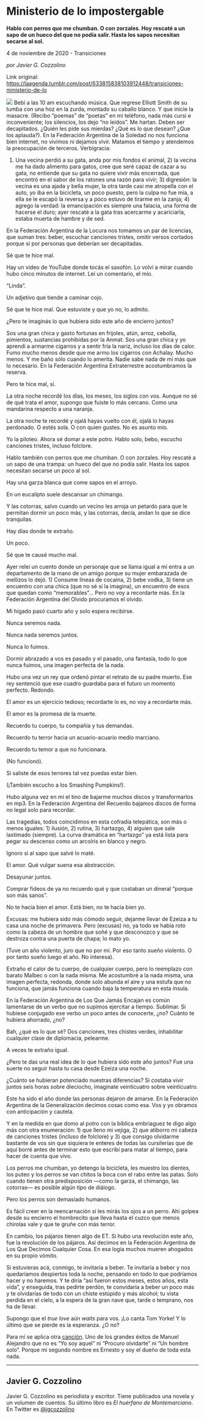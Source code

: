 # Ministerio de lo impostergable

**Hablo con perros que me chumban. O con zorzales. Hoy rescaté a un sapo de un hueco del que no podía salir. Hasta los sapos necesitan secarse al sol.**

4 de noviembre de 2020 - Transiciones

_por Javier G. Cozzolino_

Link original: https://laagenda.tumblr.com/post/633815838103912448/transiciones-ministerio-de-lo

![](https://64.media.tumblr.com/a05573a194a0dd9153826b23f4a0bc41/11e83a24af85e9f7-9d/s500x750/e6fe05de466df278560d8f2b8a56a3343ca36413.png)
Bebí a las 10 am escuchando música. Que regrese Elliott Smith de su tumba con una hoz en la zurda, montado su caballo blanco. Y que inicie la masacre. (Recibo “poemas” de “poetas” en mi teléfono, nada más cursi e inconveniente; los silencios, los dejo “no leídos”. Me hartan. Deben ser decapitados. ¿Quién les pide sus mierdas? ¿Qué es lo que desean? ¿Que los aplauda?). En la Federación Argentina de la Soledad no nos funciona bien internet, no vivimos ni dejamos vivir. Matamos el tiempo y atendemos la preocupación de terceros. Verbigracia:

1) Una vecina perdió a su gata, anda por mis fondos el animal, 2) la vecina me ha dado alimento para gatos, cree que seré capaz de cazar a su gata, no entiende que su gata no quiere vivir más encerrada, que encontró en el sabor de los ratones una razón para vivir; 3) digresión: la vecina es una ajada y bella mujer, la otra tarde casi me atropella con el auto, yo iba en la bicicleta, un poco puesto, pero la culpa no fue mía, a ella se le escapó la reversa y a poco estuvo de tirarme en la zanja; 4) agrego la verdad: la emancipación es siempre una falacia, una forma de hacerse el duro; ayer rescaté a la gata tras acercarme y acariciarla, estaba muerta de hambre y de sed.

En la Federación Argentina de la Locura nos tomamos un par de licencias, que suman tres: beber, escuchar canciones tristes, omitir versos cortados porque sí por personas que deberían ser decapitadas.

Sé que te hice mal.

Hay un video de YouTube donde tocás el saxofón. Lo volví a mirar cuando hubo cinco minutos de internet. Leí un comentario, el mío.

“Linda”.

Un adjetivo que tiende a caminar cojo.

Sé que te hice mal. Que estuviste y que yo no, lo admito.

¿Pero te imaginás lo que hubiera sido este año de encierro juntos?

Sos una gran chica y gasto fortunas en frijoles, atún, arroz, cebolla, pimientos, sustancias prohibidas por la Anmat. Sos una gran chica y yo aprendí a armarme cigarros y a sentir fría la nariz, incluso los días de calor. Fumo mucho menos desde que me armo los cigarros con Achalay. Mucho menos. Y me baño sólo cuando lo amerita. Nadie sabe nada de mí más que lo necesario. En la Federación Argentina Extraterrestre acostumbramos la reserva.

Pero te hice mal, sí.

La otra noche recordé los días, los meses, los siglos con vos. Aunque no sé de qué trata el amor, supongo que fuiste lo más cercano. Como una mandarina respecto a una naranja.

La otra noche te recordé y ojalá hayas vuelto con él, ojalá lo hayas perdonado. O estés sola. O con quien gustes. No es asunto mío.

Yo la piloteo. Ahora sé domar a este potro. Hablo solo, bebo, escucho canciones tristes, incluso folclore.

Hablo también con perros que me chumban. O con zorzales. Hoy rescaté a un sapo de una trampa: un hueco del que no podía salir. Hasta los sapos necesitan secarse un poco al sol.

Hay una garza blanca que come sapos en el arroyo.

En un eucalipto suele descansar un chimango.

Y las cotorras, salvo cuando un vecino les arroja un petardo para que le permitan dormir un poco más, y las cotorras, decía, andan lo que se dice tranquilas.

Hay días donde te extraño.

Un poco.

Sé que te causé mucho mal.

Ayer releí un cuento donde un personaje que se llama igual a mí entra a un departamento de la mano de un amigo porque su mujer embarazada de mellizos lo dejó. 1) Consume líneas de cocaína, 2) bebe vodka, 3) tiene un encuentro con una chica (que no sé si la imagina), un encuentro de esos que quedan como “memorables”… Pero no voy a recordarte más. En la Federación Argentina del Olvido procuramos el olvido.

Mi hígado pasó cuarto año y solo espera recibirse.

Nunca seremos nada.

Nunca nada seremos juntos.

Nunca lo fuimos.

Dormir abrazado a vos es pasado y el pasado, una fantasía, todo lo que nunca fuimos, una imagen perfecta de la nada.

Hubo una vez un rey que ordenó pintar el retrato de su padre muerto. Ese rey sentenció que ese cuadro guardaba para el futuro un momento perfecto. Redondo.

El amor es un ejercicio tedioso; recordarte lo es, no voy a recordarte más.

El amor es la promesa de la muerte.

Recuerdo tu cuerpo, tu compañía y tus demandas.

Recuerdo tu terror hacia un acuario-acuario medio marciano.

Recuerdo tu temor a que no funcionara.

(No funcionó).

Si saliste de esos terrores tal vez puedas estar bien.

(¡También escucho a los Smashing Pumpkins!).

Hubo alguna vez en mí el tino de bajarme muchos discos y transformarlos en mp3. En la Federación Argentina del Recuerdo bajamos discos de forma no legal solo para recordar.

Las tragedias, todos coincidimos en esta cofradía telepática, son más o menos iguales: 1) ilusión, 2) rutina, 3) hartazgo, 4) alguien que sale lastimado (siempre). La curva dramática en “hartazgo” ya está lista para pegar su descenso como un arcoíris en blanco y negro.

Ignoro si al sapo que salvé lo maté.

El amor. Qué vulgar suena esa abstracción.

Desayunar juntos.

Comprar fideos de ya no recuerdo qué y que costaban un dineral “porque son más sanos”.

No te hacía bien el amor. Está bien, no te hacía bien yo.

Excusas: me hubiera sido más cómodo seguir, dejarme llevar de Ezeiza a tu casa una noche de primavera. Pero (excusas) no, ya todo se había roto como la cabeza de un hombre que soñé y que desconozco y que se destroza contra una puerta de chapa; lo mato yo.

(Tuve un año violento, juro que no por mí. Por eso tanto sueño violento. O por tanto sueño luego el año. No interesa).

Extraño el calor de tu cuerpo, de cualquier cuerpo, pero lo reemplazo con barato Malbec o con la nada misma. Me acostumbré a la nada misma, una imagen perfecta, redonda, donde solo abunda el aire y una estufa que no funciona, que jamás funciona cuando baja la temperatura en esta ínsula.

En la Federación Argentina de Los Que Jamás Encajan es común lamentarse de un verbo que no supimos ejercitar a tiempo. Sublimar. Si hubiese conjugado ese verbo un poco antes de conocerte, ¿no? Cuánto te hubiera ahorrado, ¿no?

Bah, ¿qué es lo que sé? Dos canciones, tres chistes verdes, inhabilitar cualquier clase de diplomacia, pelearme.

A veces te extraño igual.

¿Pero te das una real idea de lo que hubiera sido este año juntos? Fue una suerte no seguir hasta tu casa desde Ezeiza una noche.

¿Cuánto se hubieran potenciado nuestras diferencias? Si costaba vivir juntos seis horas sobre dieciocho, imaginate veinticuatro sobre veinticuatro.

Este ha sido el año donde las personas dejaron de amarse. En la Federación Argentina de la Generalización decimos cosas como esa. Vos y yo obramos con anticipación y cautela.

Y en la medida en que domo al potro con la bíblica embriaguez te digo algo más con otra enumeración: 1) que lleno mi vejiga, 2) que atiborro mi cabeza de canciones tristes (incluso de folclore) y 3) que consigo olvidarme bastante de vos sin que siquiera te enteres de todas las cursilerías que de aquí borré antes de terminar esto que escribí para matar al tiempo, para hacer de cuenta que vivo.

Los perros me chumban, yo detengo la bicicleta, les muestro los dientes, los puteo y los perros se van chitos la boca con el rabo entre las patas. Solo cuando tienen otra predisposición —como la garza, el chimango, las cotorras— es posible algún tipo de diálogo.

Pero los perros son demasiado humanos.

Es fácil creer en la reencarnación si les mirás los ojos a un perro. Ahí golpea desde su encierro el hombrecito que lleva hasta el cuzco que menos chirolas vale y que te gruñe con más terror.

En cambio, los pájaros tienen algo de ET. Si hubo una revolución este año, fue la revolución de los pájaros. Así decimos en la Federación Argentina de Los Que Decimos Cualquier Cosa. En esa logia muchos mueren ahogados en su propio vómito.

Si estuvieras acá, conmigo, te invitaría a beber. Te invitaría a beber y nos quedaríamos despiertos toda la noche, pensando en todo lo que podríamos hacer y no haremos. Y te diría “así fueron estos meses, estos años, esta vida”, y enseguida, tras pedirte perdón, te convidaría a beber un poco más y te olvidarías de todo con un chiste estúpido y más alcohol; tu vista perdida en el cielo, a la espera de la gran nave que, tarde o temprano, nos ha de llevar.

Supongo que el *true love* aún *waits* para vos. ¡Lo canta Tom Yorke! Y lo último que se pierde es la esperanza. ¿O no?

Para mí se aplica otra [canción](https://www.youtube.com/watch?v=KoPAsa4PIjQ&feature=youtu.be). Uno de los grandes éxitos de Manuel Alejandro que no es “Yo soy aquel” ni “Procuro olvidarte” ni “Un hombre solo”. Porque mi segundo nombre es Ernesto y soy el dueño de toda esta nada.

  




---

Javier G. Cozzolino
-------------------

 Javier G. Cozzolino es periodista y escritor. Tiene publicados una novela y un volumen de cuentos. Su último libro es *El huérfano de Montemarciano*. En Twitter es [@jgcozzolino](https://twitter.com/jgcozzolino?lang=es) 

